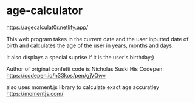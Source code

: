 # age-calculator

https://agecalculat0r.netlify.app/ 

This web program takes in the current date and the user inputted date of birth and calculates the age of the user in years, months and days.

It also displays a special suprise if it is the user's birthday;)


Author of original confetti code is Nicholas Suski
His Codepen: https://codepen.io/n33kos/pen/gjVQwv 


also uses moment.js library to calculate exact age accuratley
https://momentjs.com/
 
